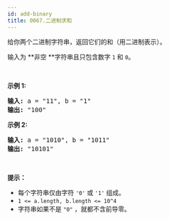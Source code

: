 ```yaml
---
id: add-binary
title: 0067.二进制求和
---
```

给你两个二进制字符串，返回它们的和（用二进制表示）。

输入为 **非空 **字符串且只包含数字 <code>1</code> 和 <code>0</code>。

 

**示例 1:**


<pre><strong>输入:</strong> a = &#34;11&#34;, b = &#34;1&#34;<br/><strong>输出:</strong> &#34;100&#34;</pre>

**示例 2:**


<pre><strong>输入:</strong> a = &#34;1010&#34;, b = &#34;1011&#34;<br/><strong>输出:</strong> &#34;10101&#34;</pre>

 

**提示：**


- 每个字符串仅由字符 <code>&#39;0&#39;</code> 或 <code>&#39;1&#39;</code> 组成。
- <code>1 &lt;= a.length, b.length &lt;= 10^4</code>
- 字符串如果不是 <code>&#34;0&#34;</code> ，就都不含前导零。
